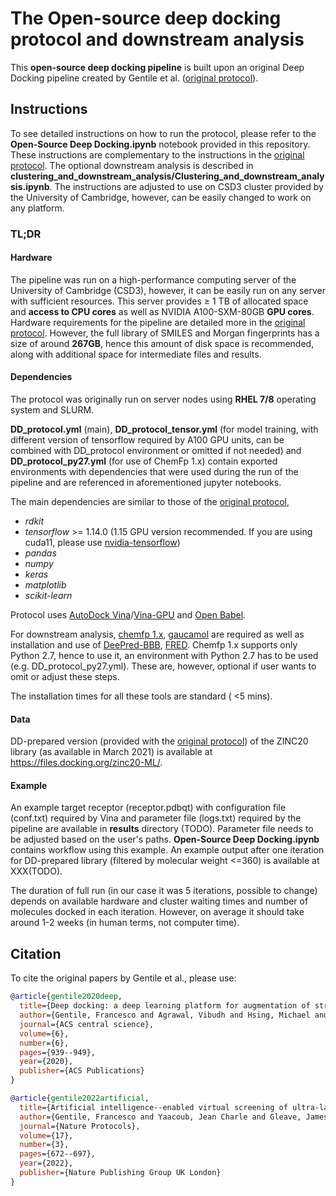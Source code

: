 # The Open-source deep docking protocol and downstream analysis

This **open-source deep docking pipeline** is built upon an original Deep Docking pipeline created by Gentile et al. ([original protocol](https://www.nature.com/articles/s41596-021-00659-2)).

## Instructions
To see detailed instructions on how to run the protocol, please refer to the **Open-Source Deep Docking.ipynb** notebook provided in this repository. These instructions are complementary to the instructions in the [original protocol](https://www.nature.com/articles/s41596-021-00659-2). The optional downstream analysis is described in **clustering_and_downstream_analysis/Clustering_and_downstream_analysis.ipynb**. The instructions are adjusted to use on CSD3 cluster provided by the University of Cambridge, however, can be easily changed to work on any platform. 

### TL;DR

#### Hardware
The pipeline was run on a high-performance computing server of the University of Cambridge (CSD3), however, it can be easily run on any server with sufficient resources. This server provides $\geq$ 1 TB of allocated space and **access to CPU cores** as well as NVIDIA A100-SXM-80GB **GPU cores**. Hardware requirements for the pipeline are detailed more in the [original protocol](https://www.nature.com/articles/s41596-021-00659-2). However, the full library of SMILES and Morgan fingerprints has a size of around **267GB**, hence this amount of disk space is recommended, along with additional space for intermediate files and results. 

#### Dependencies

The protocol was originally run on server nodes using **RHEL 7/8** operating system and SLURM.

**DD_protocol.yml** (main), **DD_protocol_tensor.yml** (for model training, with different version of tensorflow required by A100 GPU units, can be combined with DD_protocol environment or omitted if not needed) and **DD_protocol_py27.yml** (for use of ChemFp 1.x) contain exported environments with dependencies that were used during the run of the pipeline and are referenced in aforementioned jupyter notebooks. 

The main dependencies are similar to those of the [original protocol](https://www.nature.com/articles/s41596-021-00659-2), 
* *rdkit*
* *tensorflow* >= 1.14.0 (1.15 GPU version recommended. If you are using cuda11, please use [nvidia-tensorflow](https://developer.nvidia.com/blog/accelerating-tensorflow-on-a100-gpus/))
* *pandas*
* *numpy*
* *keras*
* *matplotlib*
* *scikit-learn*

Protocol uses [AutoDock Vina](https://vina.scripps.edu/)/[Vina-GPU](https://github.com/DeltaGroupNJUPT/Vina-GPU) and [Open Babel](https://github.com/openbabel/openbabel).

For downstream analysis, [chemfp 1.x](https://chemfp.com/), [gaucamol](https://github.com/BenevolentAI/guacamol)  are required as well as installation and use of [DeePred-BBB](https://github.com/12rajnish/DeePred-BBB), [FRED](https://docs.eyesopen.com/applications/oedocking/fred/fred.html#chapter-fred). Chemfp 1.x supports only Python 2.7, hence to use it, an environment with Python 2.7 has to be used (e.g. DD_protocol_py27.yml). These are, however, optional if user wants to omit or adjust these steps. 

The installation times for all these tools are standard ( <5 mins).

#### Data

DD-prepared version (provided with the [original protocol](https://www.nature.com/articles/s41596-021-00659-2)) of the ZINC20 library (as available in March 2021) is available at https://files.docking.org/zinc20-ML/.

#### Example
An example target receptor (receptor.pdbqt) with configuration file (conf.txt) required by Vina and parameter file (logs.txt) required by the pipeline are available in **results** directory (TODO). Parameter file needs to be adjusted based on the user's paths. **Open-Source Deep Docking.ipynb** contains workflow using this example. An example output after one iteration for DD-prepared library (filtered by molecular weight <=360) is available at XXX(TODO). 

The duration of full run (in our case it was 5 iterations, possible to change) depends on available hardware and cluster waiting times and number of molecules docked in each iteration. However, on average it should take around 1-2 weeks (in human terms, not computer time). 

## Citation
To cite the original papers by Gentile et al., please use:

```bibtex
@article{gentile2020deep,
  title={Deep docking: a deep learning platform for augmentation of structure based drug discovery},
  author={Gentile, Francesco and Agrawal, Vibudh and Hsing, Michael and Ton, Anh-Tien and Ban, Fuqiang and Norinder, Ulf and Gleave, Martin E and Cherkasov, Artem},
  journal={ACS central science},
  volume={6},
  number={6},
  pages={939--949},
  year={2020},
  publisher={ACS Publications}
}

@article{gentile2022artificial,
  title={Artificial intelligence--enabled virtual screening of ultra-large chemical libraries with deep docking},
  author={Gentile, Francesco and Yaacoub, Jean Charle and Gleave, James and Fernandez, Michael and Ton, Anh-Tien and Ban, Fuqiang and Stern, Abraham and Cherkasov, Artem},
  journal={Nature Protocols},
  volume={17},
  number={3},
  pages={672--697},
  year={2022},
  publisher={Nature Publishing Group UK London}
}
